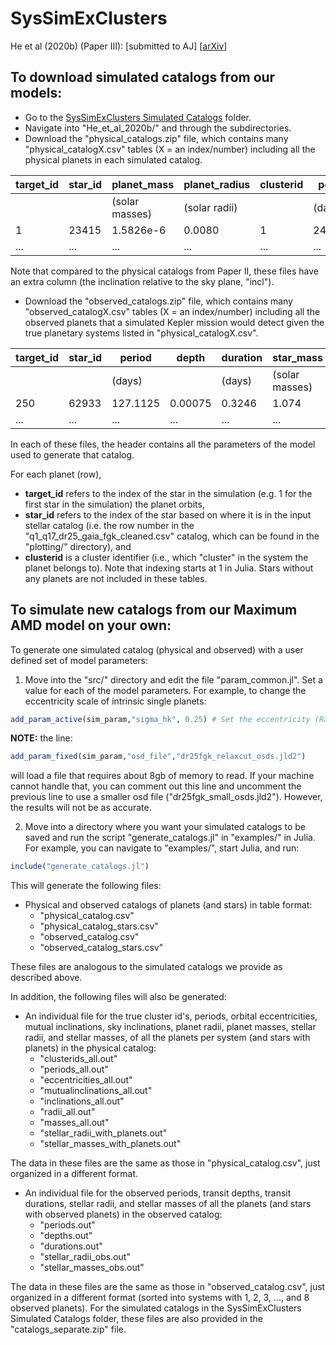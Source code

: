 # SysSimExClusters

He et al (2020b) (Paper III): \[submitted to AJ\] \[[arXiv](https://arxiv.org/abs/2007.14473)\]




## To download simulated catalogs from our models:

* Go to the [SysSimExClusters Simulated Catalogs](https://psu.box.com/s/v09s9fhbmyele911drej29apijlxsbp3) folder.
* Navigate into "He_et_al_2020b/" and through the subdirectories. 
* Download the "physical_catalogs.zip" file, which contains many "physical_catalogX.csv" tables (X = an index/number) including all the physical planets in each simulated catalog.

| target_id | star_id | planet_mass    | planet_radius | clusterid | period     | ecc      | incl_mut  | incl      | star_mass      | star_radius |
|-----------|---------|----------------|---------------|-----------|------------|----------|-----------|-----------|----------------|-------------|
|           |         | (solar masses) | (solar radii) |           | (days)     |          | (radians) | (radians) | (solar masses) | (solar radii) |
| 1         | 23415   | 1.5826e-6      | 0.0080        | 1         | 24.6532    | 0.1009   | 0.0821    | 0.8209    | 0.75           | 0.735       |
| ...       | ...     | ...            | ...           | ...       | ...        | ...      | ...       | ...       | ...            | ...         |

Note that compared to the physical catalogs from Paper II, these files have an extra column (the inclination relative to the sky plane, "incl").

* Download the "observed_catalogs.zip" file, which contains many "observed_catalogX.csv" tables (X = an index/number) including all the observed planets that a simulated Kepler mission would detect given the true planetary systems listed in "physical_catalogX.csv".

| target_id | star_id | period    | depth   | duration | star_mass      | star_radius |
|-----------|---------|-----------|---------|----------|----------------|-------------|
|           |         | (days)    |         | (days)   | (solar masses) | (solar radii) |
| 250       | 62933   | 127.1125  | 0.00075 | 0.3246   | 1.074          | 1.146       |
| ...       | ...     | ...       | ...     | ...      | ...            | ...         |

In each of these files, the header contains all the parameters of the model used to generate that catalog.

For each planet (row),
* **target_id** refers to the index of the star in the simulation (e.g. 1 for the first star in the simulation) the planet orbits,
* **star_id** refers to the index of the star based on where it is in the input stellar catalog (i.e. the row number in the "q1_q17_dr25_gaia_fgk_cleaned.csv" catalog, which can be found in the "plotting/" directory), and
* **clusterid** is a cluster identifier (i.e., which "cluster" in the system the planet belongs to).
Note that indexing starts at 1 in Julia. Stars without any planets are not included in these tables.



## To simulate new catalogs from our Maximum AMD model on your own:

To generate one simulated catalog (physical and observed) with a user defined set of model parameters:

1. Move into the "src/" directory and edit the file "param_common.jl". Set a value for each of the model parameters. For example, to change the eccentricity scale of intrinsic single planets:
```julia
add_param_active(sim_param,"sigma_hk", 0.25) # Set the eccentricity (Rayleigh) scale for true singles
```
**NOTE:** the line:
```julia
add_param_fixed(sim_param,"osd_file","dr25fgk_relaxcut_osds.jld2")
```
will load a file that requires about 8gb of memory to read. If your machine cannot handle that, you can comment out this line and uncomment the previous line to use a smaller osd file ("dr25fgk_small_osds.jld2"). However, the results will not be as accurate.

2. Move into a directory where you want your simulated catalogs to be saved and run the script "generate_catalogs.jl" in "examples/" in Julia. For example, you can navigate to "examples/", start Julia, and run:
```julia
include("generate_catalogs.jl")
```
This will generate the following files:
* Physical and observed catalogs of planets (and stars) in table format:
  * "physical_catalog.csv"
  * "physical_catalog_stars.csv"
  * "observed_catalog.csv"
  * "observed_catalog_stars.csv"

These files are analogous to the simulated catalogs we provide as described above.

In addition, the following files will also be generated:
* An individual file for the true cluster id's, periods, orbital eccentricities, mutual inclinations, sky inclinations, planet radii, planet masses, stellar radii, and stellar masses, of all the planets per system (and stars with planets) in the physical catalog:
  * "clusterids_all.out"
  * "periods_all.out"
  * "eccentricities_all.out"
  * "mutualinclinations_all.out"
  * "inclinations_all.out"
  * "radii_all.out"
  * "masses_all.out"
  * "stellar_radii_with_planets.out"
  * "stellar_masses_with_planets.out"

The data in these files are the same as those in "physical_catalog.csv", just organized in a different format.
* An individual file for the observed periods, transit depths, transit durations, stellar radii, and stellar masses of all the planets (and stars with observed planets) in the observed catalog:
  * "periods.out"
  * "depths.out"
  * "durations.out"
  * "stellar_radii_obs.out"
  * "stellar_masses_obs.out"

The data in these files are the same as those in "observed_catalog.csv", just organized in a different format (sorted into systems with 1, 2, 3, ..., and 8 observed planets). For the simulated catalogs in the SysSimExClusters Simulated Catalogs folder, these files are also provided in the "catalogs_separate.zip" file.
